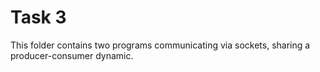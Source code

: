 # Task 3
This folder contains two programs communicating via sockets, sharing a producer-consumer dynamic.
